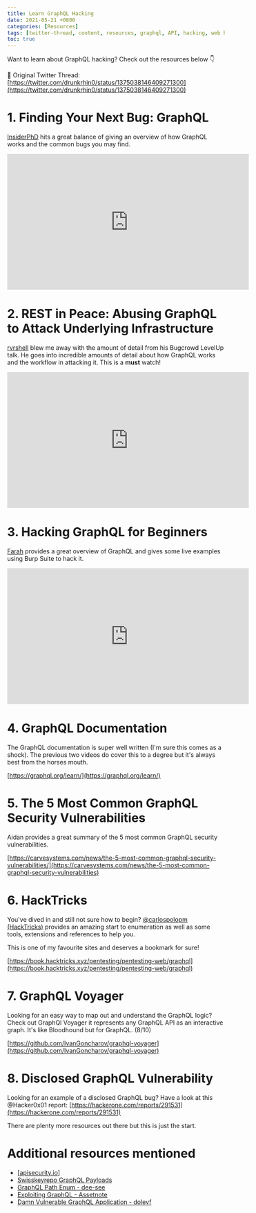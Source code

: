 ```yaml
---
title: Learn GraphQL Hacking
date: 2021-05-21 +0800
categories: [Resources]
tags: [twitter-thread, content, resources, graphql, API, hacking, web hacking]
toc: true
---
```


Want to learn about GraphQL hacking? Check out the resources below 👇

📝 Original Twitter Thread: [https://twitter.com/drunkrhin0/status/1375038146409271300](https://twitter.com/drunkrhin0/status/1375038146409271300)

# 1. Finding Your Next Bug: GraphQL
[InsiderPhD](https://twitter.com/InsiderPhDhttps://twitter.com/InsiderPhD) hits a great balance of giving an overview of how GraphQL works and the common bugs you may find.

<center><iframe width="560" height="315" src="https://www.youtube-nocookie.com/embed/jyjGneKJynk" title="YouTube video player" frameborder="0" allow="accelerometer; autoplay; clipboard-write; encrypted-media; gyroscope; picture-in-picture" allowfullscreen></iframe></center>

# 2. REST in Peace: Abusing GraphQL to Attack Underlying Infrastructure

[rvrshell](https://twitter.com/rvrshell) blew me away with the amount of detail from his Bugcrowd LevelUp talk. He goes into incredible amounts of detail about how GraphQL works and the workflow in attacking it. This is a **must** watch!

<center><iframe width="560" height="315" src="https://www.youtube-nocookie.com/embed/NPDp7GHmMa0" title="YouTube video player" frameborder="0" allow="accelerometer; autoplay; clipboard-write; encrypted-media; gyroscope; picture-in-picture" allowfullscreen></iframe></center>

# 3. Hacking GraphQL for Beginners

[Farah](https://twitter.com/Farah_Hawaa) provides a great overview of GraphQL and gives some live examples using Burp Suite to hack it.

<center><iframe width="560" height="315" src="https://www.youtube-nocookie.com/embed/OQCgmftU-Og" title="YouTube video player" frameborder="0" allow="accelerometer; autoplay; clipboard-write; encrypted-media; gyroscope; picture-in-picture" allowfullscreen></iframe></center>

# 4. GraphQL Documentation

The GraphQL documentation is super well written (I'm sure this comes as a shock). The previous two videos do cover this to a degree but it's always best from the horses mouth.

[https://graphql.org/learn/](https://graphql.org/learn/)

# 5. The 5 Most Common GraphQL Security Vulnerabilities

Aidan provides a great summary of the 5 most common GraphQL security vulnerabilities.

[https://carvesystems.com/news/the-5-most-common-graphql-security-vulnerabilities/](https://carvesystems.com/news/the-5-most-common-graphql-security-vulnerabilities)

# 6. HackTricks

You've dived in and still not sure how to begin? [@carlospolopm (HackTricks)](https://twitter.com/carlospolopm) provides an amazing start to enumeration as well as some tools, extensions and references to help you.

This is one of my favourite sites and deserves a bookmark for sure!

[https://book.hacktricks.xyz/pentesting/pentesting-web/graphql](https://book.hacktricks.xyz/pentesting/pentesting-web/graphql)

# 7. GraphQL Voyager

Looking for an easy way to map out and understand the GraphQL logic? Check out GraphQl Voyager it represents any GraphQL API as an interactive graph. It's like Bloodhound but for GraphQL. (8/10)

[https://github.com/IvanGoncharov/graphql-voyager](https://github.com/IvanGoncharov/graphql-voyager)

# 8. Disclosed GraphQL Vulnerability

Looking for an example of a disclosed GraphQL bug? Have a look at this @Hacker0x01 report: [https://hackerone.com/reports/291531](https://hackerone.com/reports/291531)

There are plenty more resources out there but this is just the start.


# Additional resources mentioned

* [[apisecurity.io](https://apisecurity.io/)]
* [Swisskeyrepo GraphQL Payloads](https://github.com/swisskyrepo/PayloadsAllTheThings/tree/master/GraphQL%20Injection)
* [GraphQL Path Enum - dee-see](https://gitlab.com/dee-see/graphql-path-enum)
* [Exploiting GraphQL - Assetnote](https://blog.assetnote.io/2021/08/29/exploiting-graphql/)
* [Damn Vulnerable GraphQL Application - dolevf](https://github.com/dolevf/Damn-Vulnerable-GraphQL-Application)